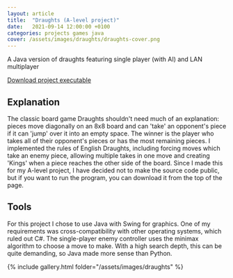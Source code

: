 ```yaml
---
layout: article
title:  "Draughts (A-level project)"
date:   2021-09-14 12:00:00 +0100
categories: projects games java
cover: /assets/images/draughts/draughts-cover.png
---
```


A Java version of draughts featuring single player (with AI) and LAN multiplayer

<!--more-->

[<i class="fas fa-download"></i> Download project executable](/assets/draughts.jar)

## Explanation

The classic board game Draughts shouldn't need much of an explanation: pieces move diagonally on an 8x8 board and can 'take' an opponent's piece if it can 'jump' over it into an empty space. The winner is the player who takes all of their opponent's pieces or has the most remaining pieces. I implemented the rules of English Draughts, including forcing moves which take an enemy piece, allowing multiple takes in one move and creating 'Kings' when a piece reaches the other side of the board. Since I made this for my A-level project, I have decided not to make the source code public, but if you want to run the program, you can download it from the top of the page.

## Tools

For this project I chose to use Java with Swing for graphics. One of my requirements was cross-compatibility with other operating systems, which ruled out C#. The single-player enemy controller uses the minimax algorithm to choose a move to make. With a high search depth, this can be quite demanding, so Java made more sense than Python.

{% include gallery.html folder="/assets/images/draughts" %}
